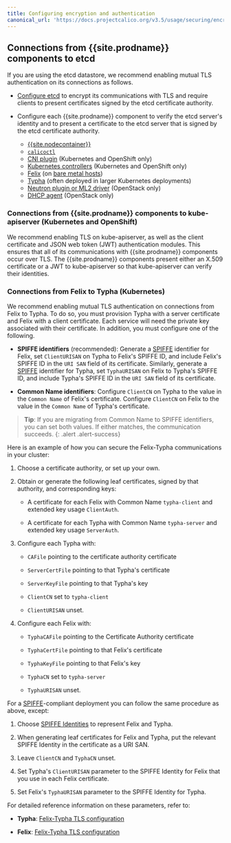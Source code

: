 ```yaml
---
title: Configuring encryption and authentication
canonical_url: 'https://docs.projectcalico.org/v3.5/usage/securing/encrypt-comms'
---
```


## Connections from {{site.prodname}} components to etcd

If you are using the etcd datastore, we recommend enabling mutual TLS authentication on
its connections as follows.

- [Configure etcd](https://coreos.com/etcd/docs/latest/op-guide/security.html) to encrypt its
  communications with TLS and require clients to present certificates signed by the etcd certificate
  authority.

- Configure each {{site.prodname}} component to verify the etcd server's identity and to present
  a certificate to the etcd server that is signed by the etcd certificate authority.
  - [{{site.nodecontainer}}](../reference/node/configuration)
  - [`calicoctl`](./calicoctl/configure/etcd)
  - [CNI plugin](../reference/cni-plugin/configuration#etcd-location) (Kubernetes and OpenShift only)
  - [Kubernetes controllers](../reference/kube-controllers/configuration#configuring-etcd-access) (Kubernetes and OpenShift only)
  - [Felix](../reference/felix/configuration#etcd-datastore-configuration) (on [bare metal hosts](../getting-started/bare-metal/installation/))
  - [Typha](../reference/typha/configuration#etcd-datastore-configuration) (often deployed in
    larger Kubernetes deployments)
  - [Neutron plugin or ML2 driver](./openstack/configuration#neutron-server-etcneutronneutronconf) (OpenStack only)
  - [DHCP agent](./openstack/configuration#neutron-server-etcneutronneutronconf) (OpenStack only)

### Connections from {{site.prodname}} components to kube-apiserver (Kubernetes and OpenShift)

We recommend enabling TLS on kube-apiserver, as well as the client certificate and JSON web token (JWT)
authentication modules. This ensures that all of its communications with {{site.prodname}} components occur
over TLS. The {{site.prodname}} components present either an X.509 certificate or a JWT to kube-apiserver
so that kube-apiserver can verify their identities.

### Connections from Felix to Typha (Kubernetes)

We recommend enabling mutual TLS authentication on connections from Felix to Typha.
To do so, you must provision Typha with a server certificate and Felix with a client
certificate. Each service will need the private key associated with their certificate.
In addition, you must configure one of the following.

- **SPIFFE identifiers** (recommended): Generate a [SPIFFE](https://github.com/spiffe/spiffe) identifier for Felix,
  set `ClientURISAN` on Typha to Felix's SPIFFE ID, and include Felix's SPIFFE ID in the `URI SAN` field
  of its certificate. Similarly, generate a [SPIFFE](https://github.com/spiffe/spiffe) identifier for Typha,
  set `TyphaURISAN` on Felix to Typha's SPIFFE ID, and include Typha's SPIFFE ID in the `URI SAN` field
  of its certificate.

- **Common Name identifiers**: Configure `ClientCN` on Typha to the value in the `Common Name` of Felix's
  certificate. Configure `ClientCN` on Felix to the value in the `Common Name` of Typha's
  certificate.

> **Tip**: If you are migrating from Common Name to SPIFFE identifiers, you can set both values.
> If either matches, the communication succeeds.
{: .alert .alert-success}

Here is an example of how you can secure the Felix-Typha communications in your
cluster:

1.  Choose a certificate authority, or set up your own.

1.  Obtain or generate the following leaf certificates, signed by that
    authority, and corresponding keys:

    -  A certificate for each Felix with Common Name `typha-client` and
       extended key usage `ClientAuth`.

    -  A certificate for each Typha with Common Name `typha-server` and
       extended key usage `ServerAuth`.

1.  Configure each Typha with:

    -  `CAFile` pointing to the certificate authority certificate

    -  `ServerCertFile` pointing to that Typha's certificate

    -  `ServerKeyFile` pointing to that Typha's key

    -  `ClientCN` set to `typha-client`

    -  `ClientURISAN` unset.

1.  Configure each Felix with:

    -  `TyphaCAFile` pointing to the Certificate Authority certificate

    -  `TyphaCertFile` pointing to that Felix's certificate

    -  `TyphaKeyFile` pointing to that Felix's key

    -  `TyphaCN` set to `typha-server`

    -  `TyphaURISAN` unset.

For a [SPIFFE](https://github.com/spiffe/spiffe)-compliant deployment you can
follow the same procedure as above, except:

1.  Choose [SPIFFE
    Identities](https://github.com/spiffe/spiffe/blob/master/standards/SPIFFE-ID.md#2-spiffe-identity)
    to represent Felix and Typha.

1.  When generating leaf certificates for Felix and Typha, put the relevant
    SPIFFE Identity in the certificate as a URI SAN.

1.  Leave `ClientCN` and `TyphaCN` unset.

1.  Set Typha's `ClientURISAN` parameter to the SPIFFE Identity for Felix that
    you use in each Felix certificate.

1.  Set Felix's `TyphaURISAN` parameter to the SPIFFE Identity for Typha.

For detailed reference information on these parameters, refer to:

- **Typha**: [Felix-Typha TLS configuration](../reference/typha/configuration#felix-typha-tls-configuration)

- **Felix**: [Felix-Typha TLS configuration](../reference/felix/configuration#felix-typha-tls-configuration)
